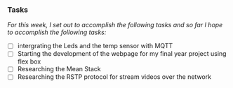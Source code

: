 
### Tasks
 *For this week, I set out to accomplish the following tasks and so far I hope to accomplish the following tasks:*
 
- [ ] intergrating the Leds and the temp sensor with MQTT
- [ ] Starting the development of the webpage for my final year project using flex box 
- [ ] Researching the Mean Stack 
- [ ] Researching the RSTP protocol for stream videos over the network 

<p></p>
